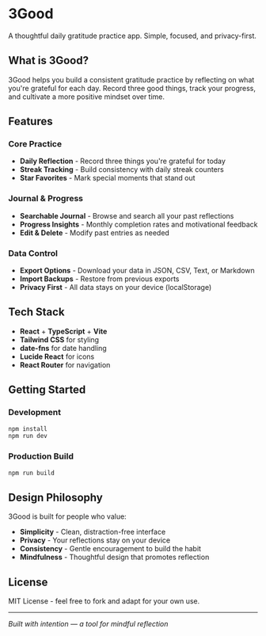 # 3Good

A thoughtful daily gratitude practice app. Simple, focused, and privacy-first.

## What is 3Good?

3Good helps you build a consistent gratitude practice by reflecting on what you're grateful for each day. Record three good things, track your progress, and cultivate a more positive mindset over time.

## Features

### Core Practice
- **Daily Reflection** - Record three things you're grateful for today
- **Streak Tracking** - Build consistency with daily streak counters
- **Star Favorites** - Mark special moments that stand out

### Journal & Progress
- **Searchable Journal** - Browse and search all your past reflections
- **Progress Insights** - Monthly completion rates and motivational feedback
- **Edit & Delete** - Modify past entries as needed

### Data Control
- **Export Options** - Download your data in JSON, CSV, Text, or Markdown
- **Import Backups** - Restore from previous exports
- **Privacy First** - All data stays on your device (localStorage)

## Tech Stack

- **React** + **TypeScript** + **Vite**
- **Tailwind CSS** for styling
- **date-fns** for date handling
- **Lucide React** for icons
- **React Router** for navigation

## Getting Started

### Development
```bash
npm install
npm run dev
```

### Production Build
```bash
npm run build
```

## Design Philosophy

3Good is built for people who value:
- **Simplicity** - Clean, distraction-free interface
- **Privacy** - Your reflections stay on your device
- **Consistency** - Gentle encouragement to build the habit
- **Mindfulness** - Thoughtful design that promotes reflection

## License

MIT License - feel free to fork and adapt for your own use.

---

*Built with intention — a tool for mindful reflection*
